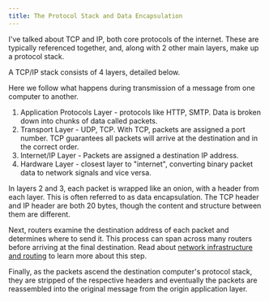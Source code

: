 ```yaml
---
title: The Protocol Stack and Data Encapsulation
---
```


I've talked about TCP and IP, both core protocols of the internet. These are typically referenced together, and, along with 2 other main layers, make up a protocol stack.

A TCP/IP stack consists of 4 layers, detailed below.  

Here we follow what happens during transmission of a message from one computer to another.

1. Application Protocols Layer - protocols like HTTP, SMTP. Data is broken down into chunks of data called packets.
2. Transport Layer - UDP, TCP. With TCP, packets are assigned a port number. TCP guarantees all packets will arrive at the destination and in the correct order.
3. Internet/IP Layer - Packets are assigned a destination IP address.
4. Hardware Layer - closest layer to "internet", converting binary packet data to network signals and vice versa.

In layers 2 and 3, each packet is wrapped like an onion, with a header from each layer. This is often referred to as data encapsulation. The TCP header and IP header are both 20 bytes, though the content and structure between them are different. 

Next, routers examine the destination address of each packet and determines where to send it. This process can span across many routers before arriving at the final destination. Read about [network infrastructure and routing](http://catherine.work/notes/post/networkinfrastructure) to learn more about this step.

Finally, as the packets ascend the destination computer's protocol stack, they are stripped of the respective headers and eventually the packets are reassembled into the original message from the origin application layer.
